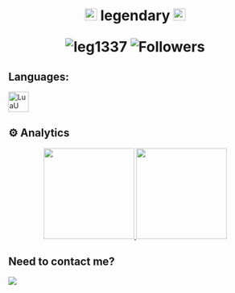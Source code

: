 <h1 align="center">
  <a target="_blank">
    <img src="https://github.com/JayantGoel001/JayantGoel001/blob/master/GIF/Earth.gif" width="24px" style="max-width:100%;">
  </a>
  legendary
  <a target="_blank">
    <img src="https://github.com/JayantGoel001/JayantGoel001/blob/master/GIF/Earth.gif"  width="24px" style="max-width:100%;">
    <p align="center">  
  <img src="https://komarev.com/ghpvc/?username=leg1337" alt="leg1337" />
  <img alt="Followers" src="https://img.shields.io/github/followers/leg1337?style=social">    
</p>
<p align="center">  
 </p>
  </a>
</h1>


<h2><strong>  Languages: </strong></h2>



<img src="https://doy2mn9upadnk.cloudfront.net/uploads/default/original/4X/c/5/a/c5acf1685bdf34d1d721c0c5ec8fc3c4e8c80b03.png" alt="LuaU" width="40" height="40"/> 


 <h2><strong>⚙ Analytics </strong></h2>

<p align="center">
<a href="https://github.com/leg1337">
  <img height="180em" src="https://github-readme-stats.vercel.app/api?username=3jbh&show_icons=true&theme=midnight-purple&include_all_commits=true&count_private=true"/>
  <img height="180em" src="https://github-readme-stats.vercel.app/api/top-langs/?username=3jbh&layout=compact&langs_count=7&theme=midnight-purple"/>
</a>
</p>


<h2><strong> Need to contact me? </strong></h2>
<a href="https://discord.com/users/830527702854402068"><img align="left" src="https://lanyard.cnrad.dev/api/830527702854402068"></a>
 
</div>
